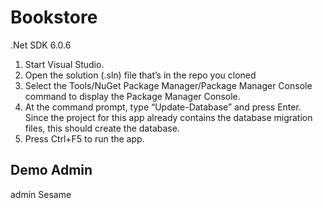 # Bookstore

.Net SDK 6.0.6

1. Start Visual Studio.
2. Open the solution (.sln) file that’s in the repo you cloned
3. Select the Tools/NuGet Package Manager/Package Manager Console command
to display the Package Manager Console.
4. At the command prompt, type “Update-Database” and press Enter. Since the
project for this app already contains the database migration files, this should create
the database.
5. Press Ctrl+F5 to run the app.

## Demo Admin
admin
Sesame
